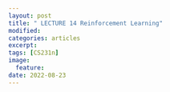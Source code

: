 ```yaml
---
layout: post
title: " LECTURE 14 Reinforcement Learning"
modified:
categories: articles
excerpt:
tags: [CS231n]
image:
  feature:
date: 2022-08-23
---
```



